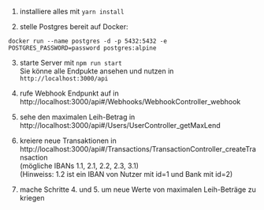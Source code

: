 

1. installiere alles mit `yarn install`

2. stelle Postgres bereit auf Docker:
```
docker run --name postgres -d -p 5432:5432 -e POSTGRES_PASSWORD=password postgres:alpine
```

3. starte Server mit `npm run start`
<br> Sie könne alle Endpukte ansehen und nutzen in `http://localhost:3000/api`

4. rufe Webhook Endpunkt auf in http://localhost:3000/api#/Webhooks/WebhookController_webhook

5. sehe den maximalen Leih-Betrag in http://localhost:3000/api#/Users/UserController_getMaxLend

6. kreiere neue Transaktionen in http://localhost:3000/api#/Transactions/TransactionController_createTransaction
<br/>(mögliche IBANs 1.1, 2.1, 2.2, 2.3, 3.1)
<br/>(Hinweiss: 1.2 ist ein IBAN von Nutzer mit id=1 und Bank mit id=2)

7. mache Schritte 4. und 5. um neue Werte von maximalen Leih-Beträge zu kriegen